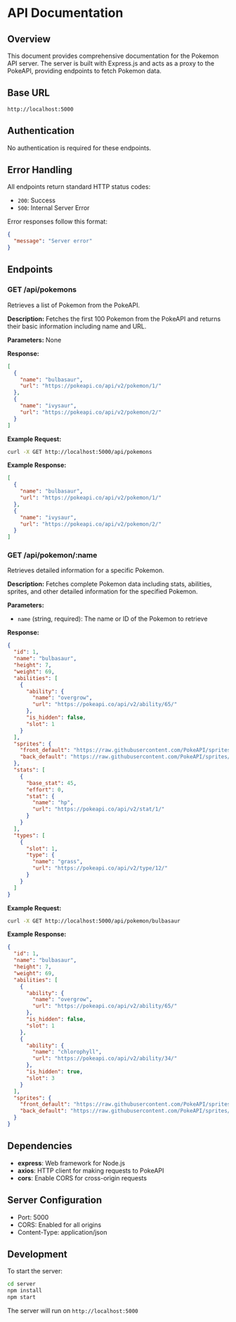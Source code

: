 # API Documentation

## Overview
This document provides comprehensive documentation for the Pokemon API server. The server is built with Express.js and acts as a proxy to the PokeAPI, providing endpoints to fetch Pokemon data.

## Base URL
```
http://localhost:5000
```

## Authentication
No authentication is required for these endpoints.

## Error Handling
All endpoints return standard HTTP status codes:
- `200`: Success
- `500`: Internal Server Error

Error responses follow this format:
```json
{
  "message": "Server error"
}
```

## Endpoints

### GET /api/pokemons
Retrieves a list of Pokemon from the PokeAPI.

**Description:** Fetches the first 100 Pokemon from the PokeAPI and returns their basic information including name and URL.

**Parameters:** None

**Response:**
```json
[
  {
    "name": "bulbasaur",
    "url": "https://pokeapi.co/api/v2/pokemon/1/"
  },
  {
    "name": "ivysaur", 
    "url": "https://pokeapi.co/api/v2/pokemon/2/"
  }
]
```

**Example Request:**
```bash
curl -X GET http://localhost:5000/api/pokemons
```

**Example Response:**
```json
[
  {
    "name": "bulbasaur",
    "url": "https://pokeapi.co/api/v2/pokemon/1/"
  },
  {
    "name": "ivysaur",
    "url": "https://pokeapi.co/api/v2/pokemon/2/"
  }
]
```

### GET /api/pokemon/:name
Retrieves detailed information for a specific Pokemon.

**Description:** Fetches complete Pokemon data including stats, abilities, sprites, and other detailed information for the specified Pokemon.

**Parameters:**
- `name` (string, required): The name or ID of the Pokemon to retrieve

**Response:**
```json
{
  "id": 1,
  "name": "bulbasaur",
  "height": 7,
  "weight": 69,
  "abilities": [
    {
      "ability": {
        "name": "overgrow",
        "url": "https://pokeapi.co/api/v2/ability/65/"
      },
      "is_hidden": false,
      "slot": 1
    }
  ],
  "sprites": {
    "front_default": "https://raw.githubusercontent.com/PokeAPI/sprites/master/sprites/pokemon/1.png",
    "back_default": "https://raw.githubusercontent.com/PokeAPI/sprites/master/sprites/pokemon/back/1.png"
  },
  "stats": [
    {
      "base_stat": 45,
      "effort": 0,
      "stat": {
        "name": "hp",
        "url": "https://pokeapi.co/api/v2/stat/1/"
      }
    }
  ],
  "types": [
    {
      "slot": 1,
      "type": {
        "name": "grass",
        "url": "https://pokeapi.co/api/v2/type/12/"
      }
    }
  ]
}
```

**Example Request:**
```bash
curl -X GET http://localhost:5000/api/pokemon/bulbasaur
```

**Example Response:**
```json
{
  "id": 1,
  "name": "bulbasaur",
  "height": 7,
  "weight": 69,
  "abilities": [
    {
      "ability": {
        "name": "overgrow",
        "url": "https://pokeapi.co/api/v2/ability/65/"
      },
      "is_hidden": false,
      "slot": 1
    },
    {
      "ability": {
        "name": "chlorophyll",
        "url": "https://pokeapi.co/api/v2/ability/34/"
      },
      "is_hidden": true,
      "slot": 3
    }
  ],
  "sprites": {
    "front_default": "https://raw.githubusercontent.com/PokeAPI/sprites/master/sprites/pokemon/1.png",
    "back_default": "https://raw.githubusercontent.com/PokeAPI/sprites/master/sprites/pokemon/back/1.png"
  }
}
```

## Dependencies
- **express**: Web framework for Node.js
- **axios**: HTTP client for making requests to PokeAPI
- **cors**: Enable CORS for cross-origin requests

## Server Configuration
- Port: 5000
- CORS: Enabled for all origins
- Content-Type: application/json

## Development
To start the server:
```bash
cd server
npm install
npm start
```

The server will run on `http://localhost:5000`